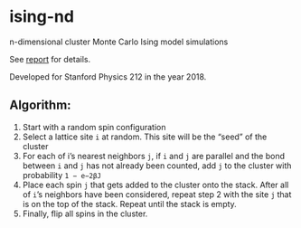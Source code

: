 # ising-nd
n-dimensional cluster Monte Carlo Ising model simulations

See [report](report.pdf) for details.

Developed for Stanford Physics 212 in the year 2018.

Algorithm:
------------
  1. Start with a random spin configuration
  2. Select a lattice site `i` at random. This site will be the “seed” of the cluster
  3. For each of i’s nearest neighbors `j`, if `i` and `j` are parallel and the bond between `i` and `j` has not already been counted, add `j` to the cluster with probability `1 − e−2βJ`
  4. Place each spin `j` that gets added to the cluster onto the stack. After all of `i`’s neighbors have been considered, repeat step 2 with the site `j` that is on the top of the stack. Repeat until the stack is empty.
  5. Finally, flip all spins in the cluster.
